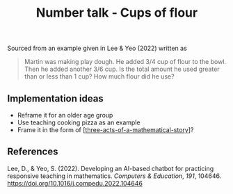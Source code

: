 ﻿---
backlinks:
- title: Number talk examples
  url: /memex/sense/Teaching/Mathematics/number_talk/number-talk-examples.html
tags: number-talk, mathematics, teaching, fractions
title: Number talk - Cups of flour
type: numberTalk
---
Sourced from an example given in Lee & Yeo (2022) written as

> Martin was making play dough. He added 3/4 cup of flour to the bowl. Then he added another 3/6 cup. Is the total amount he used greater than or less than 1 cup? How much flour did he use?

## Implementation ideas

- Reframe it for an older age group
- Use teaching cooking pizza as an example
- Frame it in the form of [[three-acts-of-a-mathematical-story]]?

## References

Lee, D., & Yeo, S. (2022). Developing an AI-based chatbot for practicing responsive teaching in mathematics. *Computers & Education*, *191*, 104646. <https://doi.org/10.1016/j.compedu.2022.104646>

[//begin]: # "Autogenerated link references for markdown compatibility"
[three-acts-of-a-mathematical-story]: ../three-acts-of-a-mathematical-story "Three acts of a mathematical story"
[//end]: # "Autogenerated link references"